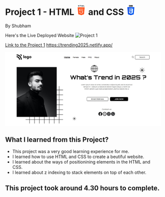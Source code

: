 # Project 1 - HTML ![](./readmeImages/html-5.png) and CSS ![](./readmeImages/css-3.png)

By Shubham

Here's the Live Deployed Website ![Project 1](https://img.shields.io/badge/Project-1-brightgreen)

[Link to the Project 1]("https://trending2025.netlify.app/") 
https://trending2025.netlify.app/

![Completed Website](./readmeImages/Completed%20Screenshot.jpg)

## What I learned from this Project?

- This project was a very good learning experience for me.
- I learned how to use HTML and CSS to create a beutiful website.
- I learned about the ways of positionining elements in the HTML and CSS.
- I learned about z indexing to stack elements on top of each other.

## This project took around 4.30 hours to complete.

